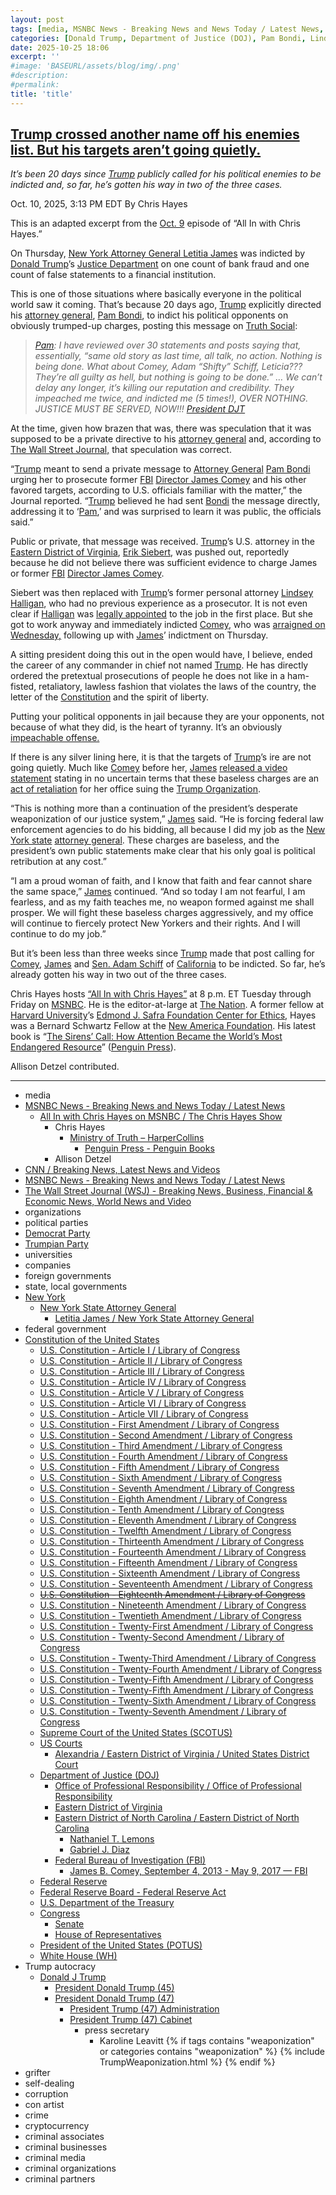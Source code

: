 ```yaml
---
layout: post
tags: [media, MSNBC News - Breaking News and News Today / Latest News, All In with Chris Hayes on MSNBC / The Chris Hayes Show, Chris Hayes, Ministry of Truth – HarperCollins, Penguin Press - Penguin Books, Allison Detzel, CNN / Breaking News Latest News and Videos, MSNBC News - Breaking News and News Today / Latest News, The Wall Street Journal (WSJ) - Breaking News Business Financial & Economic News World News and Video, organizations, political parties, Democrat Party, Trumpian Party, universities, companies, foreign governments, state local governments, New York, New York State Attorney General, Letitia James / New York State Attorney General, federal government, Constitution of the United States, U.S. Constitution - Article I / Library of Congress, U.S. Constitution - Article II / Library of Congress, U.S. Constitution - Article III / Library of Congress, U.S. Constitution - Article IV / Library of Congress, U.S. Constitution - Article V / Library of Congress, U.S. Constitution - Article VI / Library of Congress, U.S. Constitution - Article VII / Library of Congress, U.S. Constitution - First Amendment / Library of Congress, U.S. Constitution - Second Amendment / Library of Congress, U.S. Constitution - Third Amendment / Library of Congress, U.S. Constitution - Fourth Amendment / Library of Congress, U.S. Constitution - Fifth Amendment / Library of Congress, U.S. Constitution - Sixth Amendment / Library of Congress, U.S. Constitution - Seventh Amendment / Library of Congress, U.S. Constitution - Eighth Amendment / Library of Congress, U.S. Constitution - Tenth Amendment / Library of Congress, U.S. Constitution - Eleventh Amendment / Library of Congress, U.S. Constitution - Twelfth Amendment / Library of Congress, U.S. Constitution - Thirteenth Amendment / Library of Congress, U.S. Constitution - Fourteenth Amendment / Library of Congress, U.S. Constitution - Fifteenth Amendment / Library of Congress, U.S. Constitution - Sixteenth Amendment / Library of Congress, U.S. Constitution - Seventeenth Amendment / Library of Congress, U.S. Constitution - Eighteenth Amendment / Library of Congress, U.S. Constitution - Nineteenth Amendment / Library of Congress, U.S. Constitution - Twentieth Amendment / Library of Congress, U.S. Constitution - Twenty-First Amendment / Library of Congress, U.S. Constitution - Twenty-Second Amendment / Library of Congress, U.S. Constitution - Twenty-Third Amendment / Library of Congress, U.S. Constitution - Twenty-Fourth Amendment / Library of Congress, U.S. Constitution - Twenty-Fifth Amendment / Library of Congress, U.S. Constitution - Twenty-Fifth Amendment / Library of Congress, U.S. Constitution - Twenty-Sixth Amendment / Library of Congress, U.S. Constitution - Twenty-Seventh Amendment / Library of Congress, Supreme Court of the United States (SCOTUS), US Courts, Alexandria / Eastern District of Virginia / United States District Court, Department of Justice (DOJ), Office of Professional Responsibility / Office of Professional Responsibility, Eastern District of Virginia, Eastern District of North Carolina / Eastern District of North Carolina, Nathaniel T. Lemons, Gabriel J. Diaz, Federal Bureau of Investigation (FBI), James B. Comey September 4 2013 - May 9 2017 — FBI, Federal Reserve, Federal Reserve Board - Federal Reserve Act, U.S. Department of the Treasury, Congress, Senate, House of Representatives, President of the United States (POTUS), White House (WH), Trump autocracy, Donald J Trump, President Donald Trump (45), President Donald Trump (47), President Trump (47) Administration, President Trump (47) Cabinet, press secretary, Karoline Leavitt, grifter, self-dealing, corruption, con artist, crime, cryptocurrency, criminal associates, criminal businesses, criminal media, criminal organizations, criminal partners]
categories: [Donald Trump, Department of Justice (DOJ), Pam Bondi, Lindsey Halligan, weaponization, Federal Bureau of Investigation (FBI), James Comey, New York Attorney General, Letitia James]
date: 2025-10-25 18:06
excerpt: ''
#image: 'BASEURL/assets/blog/img/.png'
#description:
#permalink:
title: 'title'
---
```



## [Trump crossed another name off his enemies list. But his targets aren’t going quietly.](https://www.msnbc.com/top-stories/latest/trump-indict-letitia-james-enemies-list-tyranny-impeachment-rcna236918)

*It’s been 20 days since [Trump](https://www.donaldjtrump.com/) publicly called for his political enemies to be indicted and, so far, he’s gotten his way in two of the three cases.*

Oct. 10, 2025, 3:13 PM EDT
By Chris Hayes

This is an adapted excerpt from the [Oct. 9](https://www.msnbc.com/all) episode of “All In with Chris Hayes.”

On Thursday, [New York Attorney General Letitia James](https://www.msnbc.com/rachel-maddow-show/maddowblog/one-thing-letitia-james-james-comey-indictments-common-rcna236837) was indicted by [Donald Trump](https://www.donaldjtrump.com/)’s [Justice Department](https://www.justice.gov/) on one count of bank fraud and one count of false statements to a financial institution.

This is one of those situations where basically everyone in the political world saw it coming. That’s because 20 days ago, [Trump](https://www.donaldjtrump.com/) explicitly directed his [attorney general](https://www.justice.gov/), [Pam Bondi](https://www.justice.gov/ag/staff-profile/meet-attorney-general/), to indict his political opponents on obviously trumped-up charges, posting this message on [Truth Social](https://truthsocial.com/@realDonaldTrump/posts/115239044548033727):

> *[Pam](https://www.justice.gov/ag/staff-profile/meet-attorney-general/): I have reviewed over 30 statements and posts saying that, essentially, “same old story as last time, all talk, no action. Nothing is being done. What about Comey, Adam “Shifty” Schiff, Leticia??? They’re all guilty as hell, but nothing is going to be done.” … We can’t delay any longer, it’s killing our reputation and credibility. They impeached me twice, and indicted me (5 times!), OVER NOTHING. JUSTICE MUST BE SERVED, NOW!!! [President DJT](https://www.donaldjtrump.com/,)*

At the time, given how brazen that was, there was speculation that it was supposed to be a private directive to his [attorney general](https://www.justice.gov/) and, according to [The Wall Street Journal,](https://www.wsj.com/politics/policy/trump-doj-inside-political-enemies-17f13f72?gaa_at=eafs&gaa_n=ASWzDAhImKKSgBJy6lQEFox5a9UFKXvPrlTVFnMemSXCsbZTohS8hNvKIzZH&gaa_ts=68e8795f&gaa_sig=llCk13Res-ncyopwmjeUWKTPPV1o-qkEGdeUnU4r6RjNTIt3KvwWibiK3FU4SvjJai0NiBMRWovwSk_XdCKkVA%3D%3D) that speculation was correct.

“[Trump](https://www.donaldjtrump.com/) meant to send a private message to [Attorney General](https://www.justice.gov/) [Pam Bondi](https://www.justice.gov/ag/staff-profile/meet-attorney-general/) urging her to prosecute former [FBI](ht://www.fbi.gov/) [Director James Comey](https://www.fbi.gov/history/directors/james-b-comey/) and his other favored targets, according to U.S. officials familiar with the matter,” the Journal reported. “[Trump](https://www.donaldjtrump.com/) believed he had sent [Bondi](https://www.justice.gov/ag/staff-profile/meet-attorney-general/) the message directly, addressing it to ‘[Pam](https://www.justice.gov/ag/staff-profile/meet-attorney-general/),’ and was surprised to learn it was public, the officials said.”

Public or private, that message was received. [Trump](https://www.donaldjtrump.com/)’s U.S. attorney in the [Eastern District of Virginia](https://www.justice.gov/usao-edva/), [Erik Siebert](https://www.msnbc.com/rachel-maddow-show/maddowblog/trump-forces-uncooperative-us-attorney-virginia-touching-new-scandal-rcna232515), was pushed out, reportedly because he did not believe there was sufficient evidence to charge James or former [FBI](https://www.fbi.gov/) [Director James Comey](https://www.fbi.gov/history/directors/james-b-comey/).

Siebert was then replaced with [Trump](https://www.donaldjtrump.com/)’s former personal attorney [Lindsey Halligan](https://www.msnbc.com/ana-cabrera-reports/watch/halligan-s-lack-of-experience-is-devastating-for-morale-at-doj-defense-attorney-249641029845), who had no previous experience as a prosecutor. It is not even clear if [Halligan](https://www.justice.gov/usao-edva/) was [legally appointed](https://www.cnn.com/2025/10/09/politics/trump-halligan-doj-appointment-challenged-comey) to the job in the first place. But she got to work anyway and immediately indicted [Comey](https://www.fbi.gov/history/directors/james-b-comey/), who was [arraigned on Wednesday,](https://www.msnbc.com/the-last-word/watch/lawrence-the-only-humiliation-in-court-during-comey-s-arraignment-was-on-the-trump-side-249434181776) following up with [James](https://ag.ny.gov/about/meet-letitia-james/)’ indictment on Thursday.

A sitting president doing this out in the open would have, I believe, ended the career of any commander in chief not named [Trump](https://www.donaldjtrump.com/). He has directly ordered the pretextual prosecutions of people he does not like in a ham-fisted, retaliatory, lawless fashion that violates the laws of the country, the letter of the [Constitution](https://constitution.congress.gov/constitution/) and the spirit of liberty.

Putting your political opponents in jail because they are your opponents, not because of what they did, is the heart of tyranny. It’s an obviously [impeachable offense.](https://www.msnbc.com/rachel-maddow-show/maddowblog/trumps-directive-ag-bondi-seen-impeachment-level-scandal-rcna232888)

If there is any silver lining here, it is that the targets of [Trump](https://www.donaldjtrump.com/)’s ire are not going quietly. Much like [Comey](https://www.fbi.gov/history/directors/james-b-comey/) before her, [James](https://ag.ny.gov/about/meet-letitia-james/) [released a video statement](https://www.msnbc.com/deadline-white-house/watch/-i-am-not-fearful-i-am-fearless-ny-ag-letitia-james-responds-after-being-indicted-by-trump-s-doj-249589829666) stating in no uncertain terms that these baseless charges are an [act of retaliation](https://www.msnbc.com/opinion/msnbc-opinion/donald-trump-letitia-james-subpoenas-rcna224310) for her office suing the [Trump Organization](https://www.trump.com/).

“This is nothing more than a continuation of the president’s desperate weaponization of our justice system,” [James](https://ag.ny.gov/about/meet-letitia-james/) said. “He is forcing federal law enforcement agencies to do his bidding, all because I did my job as the [New York state](https://www.ny.gov/) [attorney general](https://www.justice.gov/). These charges are baseless, and the president’s own public statements make clear that his only goal is political retribution at any cost.”

“I am a proud woman of faith, and I know that faith and fear cannot share the same space,” [James](https://ag.ny.gov/about/meet-letitia-james/) continued. “And so today I am not fearful, I am fearless, and as my faith teaches me, no weapon formed against me shall prosper. We will fight these baseless charges aggressively, and my office will continue to fiercely protect New Yorkers and their rights. And I will continue to do my job.”

But it’s been less than three weeks since [Trump](https://www.donaldjtrump.com/) made that post calling for [Comey](https://www.fbi.gov/history/directors/james-b-comey/), [James](https://ag.ny.gov/about/meet-letitia-james/) and [Sen. Adam Schiff](https://www.msnbc.com/opinion/msnbc-opinion/james-comey-plea-letitia-james-adam-schiff-rcna236392) of [California](https://www.ca.gov/) to be indicted. So far, he’s already gotten his way in two out of the three cases.

Chris Hayes hosts [“All In with Chris Hayes”](http://www.msnbc.com/all) at 8 p.m. ET Tuesday through Friday on [MSNBC](https://www.msnbc.com/). He is the editor-at-large at [The Nation](https://www.thenation.com/). A former fellow at [Harvard University](https://www.harvard.edu/)’s [Edmond J. Safra Foundation Center for Ethics](https://www.ethics.harvard.edu/home), Hayes was a Bernard Schwartz Fellow at the [New America Foundation](http://newamerica.org/). His latest book is “[The Sirens’ Call: How Attention Became the World’s Most Endangered Resource](https://www.c-span.org/program/book-tv/the-sirens-call-how-attention-became-the-worlds-most-endangered-resource/655543)” ([Penguin Press](https://www.penguin.com/penguin-press-overview/)).

Allison Detzel contributed.

----
- media
- [MSNBC News - Breaking News and News Today / Latest News](http://www.msnbc.com/)
    - [All In with Chris Hayes on MSNBC / The Chris Hayes Show](https://www.msnbc.com/all)
        - Chris Hayes 
            - [Ministry of Truth – HarperCollins](https://www.harpercollins.com/products/ministry-of-truth-steve-benen)
                - [Penguin Press - Penguin Books](https://www.penguin.com/penguin-press-overview/)
        - Allison Detzel
- [CNN / Breaking News, Latest News and Videos](https://www.cnn.com/)
- [MSNBC News - Breaking News and News Today / Latest News](http://www.msnbc.com/)
- [The Wall Street Journal (WSJ) - Breaking News, Business, Financial & Economic News, World News and Video](https://www.wsj.com/)
- organizations
- political parties
- [Democrat Party](https://www.democrats.org/)
- [Trumpian Party](https://www.gop.com/)
- universities
- companies
- foreign governments
- state, local governments 
- [New York](https://www.ny.gov/)
    - [New York State Attorney General](https://ag.ny.gov/)
        - [Letitia James / New York State Attorney General](https://ag.ny.gov/about/meet-letitia-james)
- federal government
- [Constitution of the United States](https://constitution.congress.gov/constitution/)
    - [U.S. Constitution - Article I / Library of Congress](https://constitution.congress.gov/constitution/article-1/)
    - [U.S. Constitution - Article II / Library of Congress](https://constitution.congress.gov/constitution/article-2/)
    - [U.S. Constitution - Article III / Library of Congress](https://constitution.congress.gov/constitution/article-3/)
    - [U.S. Constitution - Article IV / Library of Congress](https://constitution.congress.gov/constitution/article-4/)
    - [U.S. Constitution - Article V / Library of Congress](https://constitution.congress.gov/constitution/article-5/)
    - [U.S. Constitution - Article VI / Library of Congress](https://constitution.congress.gov/constitution/article-6/)
    - [U.S. Constitution - Article VII / Library of Congress](https://constitution.congress.gov/constitution/article-7/)
    - [U.S. Constitution - First Amendment /  Library of Congress](https://constitution.congress.gov/constitution/amendment-1/)
    - [U.S. Constitution - Second Amendment /  Library of Congress](https://constitution.congress.gov/constitution/amendment-2/)
    - [U.S. Constitution - Third Amendment /  Library of Congress](https://constitution.congress.gov/constitution/amendment-3/)
    - [U.S. Constitution - Fourth Amendment /  Library of Congress](https://constitution.congress.gov/constitution/amendment-4/)
    - [U.S. Constitution - Fifth Amendment /  Library of Congress](https://constitution.congress.gov/constitution/amendment-5/)
    - [U.S. Constitution - Sixth Amendment /  Library of Congress](https://constitution.congress.gov/constitution/amendment-6/)
    - [U.S. Constitution - Seventh Amendment /  Library of Congress](https://constitution.congress.gov/constitution/amendment-7/)
    - [U.S. Constitution - Eighth Amendment /  Library of Congress](https://constitution.congress.gov/constitution/amendment-8/)
    - [U.S. Constitution - Tenth Amendment /  Library of Congress](https://constitution.congress.gov/constitution/amendment-10/)
    - [U.S. Constitution - Eleventh Amendment /  Library of Congress](https://constitution.congress.gov/constitution/amendment-11/)
    - [U.S. Constitution - Twelfth Amendment /  Library of Congress](https://constitution.congress.gov/constitution/amendment-12/)
    - [U.S. Constitution - Thirteenth Amendment /  Library of Congress](https://constitution.congress.gov/constitution/amendment-13/)
    - [U.S. Constitution - Fourteenth Amendment /  Library of Congress](https://constitution.congress.gov/constitution/amendment-14/)
    - [U.S. Constitution - Fifteenth Amendment /  Library of Congress](https://constitution.congress.gov/constitution/amendment-15/)
    - [U.S. Constitution - Sixteenth Amendment /  Library of Congress](https://constitution.congress.gov/constitution/amendment-16/)
    - [U.S. Constitution - Seventeenth Amendment /  Library of Congress](https://constitution.congress.gov/constitution/amendment-17/)
    - ~~[U.S. Constitution - Eighteenth Amendment /  Library of Congress](https://constitution.congress.gov/constitution/amendment-18/)~~
    - [U.S. Constitution - Nineteenth Amendment /  Library of Congress](https://constitution.congress.gov/constitution/amendment-19/)
    - [U.S. Constitution - Twentieth Amendment /  Library of Congress](https://constitution.congress.gov/constitution/amendment-20/)
    - [U.S. Constitution - Twenty-First Amendment /  Library of Congress](https://constitution.congress.gov/constitution/amendment-21/)
    - [U.S. Constitution - Twenty-Second Amendment /  Library of Congress](https://constitution.congress.gov/constitution/amendment-22/)
    - [U.S. Constitution - Twenty-Third Amendment /  Library of Congress](https://constitution.congress.gov/constitution/amendment-23/)
    - [U.S. Constitution - Twenty-Fourth Amendment /  Library of Congress](https://constitution.congress.gov/constitution/amendment-24/)
    - [U.S. Constitution - Twenty-Fifth Amendment /  Library of Congress](https://constitution.congress.gov/constitution/amendment-25/)
    - [U.S. Constitution - Twenty-Fifth Amendment /  Library of Congress](https://constitution.congress.gov/constitution/amendment-25/)
    - [U.S. Constitution - Twenty-Sixth Amendment /  Library of Congress](https://constitution.congress.gov/constitution/amendment-26/)
    - [U.S. Constitution - Twenty-Seventh Amendment /  Library of Congress](https://constitution.congress.gov/constitution/amendment-27/)
    - [Supreme Court of the United States (SCOTUS)](https://www.supremecourt.gov/)
    - [US Courts](https://www.uscourts.gov/)
        - [Alexandria / Eastern District of Virginia / United States District Court](https://www.vaed.uscourts.gov/Alexandria)
    - [Department of Justice (DOJ)](https://www.justice.gov/)
        - [Office of Professional Responsibility / Office of Professional Responsibility](https://www.justice.gov/opr)
        - [Eastern District of Virginia](https://www.justice.gov/usao-edva/)
        - [Eastern District of North Carolina / Eastern District of North Carolina](https://www.justice.gov/usao-ednc)
            - [Nathaniel T. Lemons](https://storage.courtlistener.com/recap/gov.uscourts.vaed.582135/gov.uscourts.vaed.582135.17.0.pdf)
            - [Gabriel J. Diaz](https://storage.courtlistener.com/recap/gov.uscourts.vaed.582135/gov.uscourts.vaed.582135.18.0.pdf)
        - [Federal Bureau of Investigation (FBI)](https://www.fbi.gov/)
            - [James B. Comey, September 4, 2013 - May 9, 2017 — FBI](https://www.fbi.gov/history/directors/james-b-comey)
    - [Federal Reserve](https://www.federalreserve.gov/)
    - [Federal Reserve Board - Federal Reserve Act](https://www.federalreserve.gov/aboutthefed/fract.htm)
    - [U.S. Department of the Treasury](https://home.treasury.gov/)
    - [Congress](https://www.congress.gov/)
        - [Senate](https://www.senate.gov/)
        - [House of Representatives](https://www.house.gov/)
     - [President of the United States (POTUS)](https://www.whitehouse.gov/)
    - [White House (WH)](https://www.whitehouse.gov/)
- Trump autocracy
    - [Donald J Trump](https://www.donaldjtrump.com/)
        - [President Donald Trump (45)](https://trumpwhitehouse.archives.gov/)
        - [President Donald Trump (47)](https://www.whitehouse.gov/administration/donald-j-trump/)
            - [President Trump (47) Administration](https://www.whitehouse.gov/administration/)
            - [President Trump (47) Cabinet](https://www.whitehouse.gov/administration/the-cabinet/)
                - press secretary
                    - Karoline Leavitt
{% if tags contains "weaponization" or categories contains "weaponization" %}
  {% include TrumpWeaponization.html %}
{% endif %}
- grifter
- self-dealing
- corruption
- con artist
- crime
- cryptocurrency
- criminal associates
- criminal businesses
- criminal media
- criminal organizations
- criminal partners
